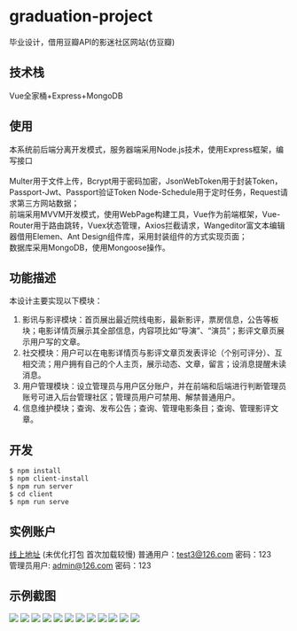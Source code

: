 # graduation-project
毕业设计，借用豆瓣API的影迷社区网站(仿豆瓣)
## 技术栈
Vue全家桶+Express+MongoDB
## 使用
本系统前后端分离开发模式，服务器端采用Node.js技术，使用Express框架，编写接口<br><br>
Multer用于文件上传，Bcrypt用于密码加密，JsonWebToken用于封装Token，Passport-Jwt、Passport验证Token
Node-Schedule用于定时任务，Request请求第三方网站数据；<br>
前端采用MVVM开发模式，使用WebPage构建工具，Vue作为前端框架，Vue-Router用于路由跳转，Vuex状态管理，Axios拦截请求，Wangeditor富文本编辑器借用Elemen、Ant Design组件库，采用封装组件的方式实现页面；<br>
数据库采用MongoDB，使用Mongoose操作。
## 功能描述
本设计主要实现以下模块：
1. 影讯与影评模块：首页展出最近院线电影，最新影评，票房信息，公告等板块；电影详情页展示其全部信息，内容项比如“导演”、“演员”；影评文章页展示用户写的文章。
2. 社交模块：用户可以在电影详情页与影评文章页发表评论（个别可评分）、互相交流；用户拥有自己的个人主页，展示动态、文章，留言；设消息提醒未读消息。
3. 用户管理模块：设立管理员与用户区分账户，并在前端和后端进行判断管理员账号可进入后台管理社区；管理员用户可禁用、解禁普通用户。
4. 信息维护模块；查询、发布公告；查询、管理电影条目；查询、管理影评文章。 
## 开发
``` shell
$ npm install
$ npm client-install
$ npm run server
$ cd client
$ npm run serve
```
## 实例账户
[线上地址](http://bestjianyu.xin) (未优化打包 首次加载较慢)
普通用户：test3@126.com 密码：123<br>
管理员用户: admin@126.com 密码：123

## 示例截图
<div>
  <img src="./screenshot/index.png">
  <img src="./screenshot/movie-page.png">
  <img src="./screenshot/article.png">
  <img src="./screenshot/article-page.png">
  <img src="./screenshot/edit.png">
  <img src="./screenshot/paragraph.png">
  <img src="./screenshot/home-page.png">
  <img src="./screenshot/message.png">
  <img src="./screenshot/management1.png">
  <img src="./screenshot/management2.png">
  <img src="./screenshot/management3.png">
  <img src="./screenshot/management4.png">
</div>

